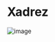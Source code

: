 # Xadrez


![image](https://user-images.githubusercontent.com/112651039/189397494-349e63b9-deed-445b-997b-120321663cc4.png)
